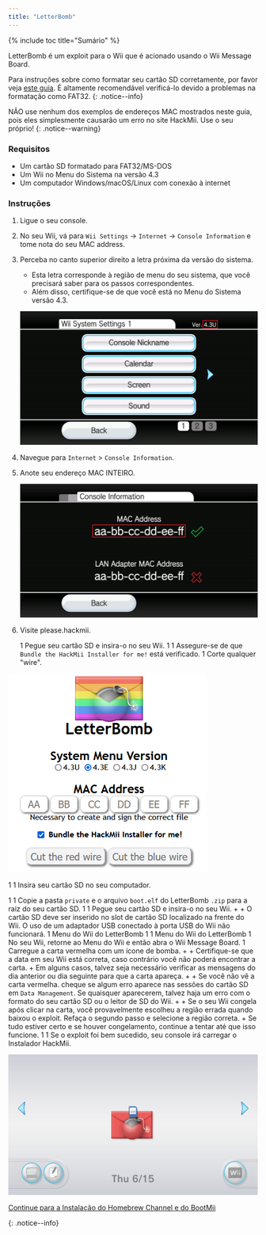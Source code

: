 ```yaml
---
title: "LetterBomb"
---
```


{% include toc title="Sumário" %}

LetterBomb é um exploit para o Wii que é acionado usando o Wii Message Board.

Para instruções sobre como formatar seu cartão SD corretamente, por favor veja [este guia](https://wiki.hacks.guide/wiki/Formatting_an_SD_card). É altamente recomendável verificá-lo devido a problemas na formatação como FAT32.
{: .notice--info}

NÃO use nenhum dos exemplos de endereços MAC mostrados neste guia, pois eles simplesmente causarão um erro no site HackMii. Use o seu próprio!
{: .notice--warning}

### Requisitos
* Um cartão SD formatado para FAT32/MS-DOS
* Um Wii no Menu do Sistema na versão 4.3
* Um computador Windows/macOS/Linux com conexão à internet

### Instruções

1. Ligue o seu console.
1. No seu Wii, vá para `Wii Settings` -> `Internet` -> `Console Information` e tome nota do seu MAC address.
1. Perceba no canto superior direito a letra próxima da versão do sistema.
    + Esta letra corresponde à região de menu do seu sistema, que você precisará saber para os passos correspondentes.
    + Além disso, certifique-se de que você está no Menu do Sistema versão 4.3.

    ![](/images/wii/SystemMenuVersion.png)

1. Navegue para `Internet` > `Console Information`.
1. Anote seu endereço MAC INTEIRO.

    ![](/images/wii/MacAddress.png)

1. Visite
please.hackmii.</p></li> 
   
   1 Pegue seu cartão SD e insira-o no seu Wii.
1 1 Assegure-se de que `Bundle the HackMii Installer for me!` está verificado.
1 Corte qualquer "wire".
  
  ![](/images/exploits/letterbomb/LetterBomb-PC.png)

1 1 Insira seu cartão SD no seu computador.

1 1 Copie a pasta `private` e o arquivo `boot.elf` do LetterBomb `.zip` para a raiz do seu cartão SD.
1 1 Pegue seu cartão SD e insira-o no seu Wii. 
      + + O cartão SD deve ser inserido no slot de cartão SD localizado na frente do Wii. O uso de um adaptador USB conectado à porta USB do Wii não funcionará.
1 Menu do Wii do LetterBomb
1 1 Menu do Wii do LetterBomb 1 No seu Wii, retorne ao Menu do Wii e então abra o Wii Message Board.
1 Carregue a carta vermelha com um ícone de bomba. 
      + + Certifique-se que a data em seu Wii está correta, caso contrário você não poderá encontrar a carta.
    + Em alguns casos, talvez seja necessário verificar as mensagens do dia anterior ou dia seguinte para que a carta apareça.
    + + Se você não vê a carta vermelha. cheque se algum erro aparece nas sessões do cartão SD em `Data Management`. Se quaisquer aparecerem, talvez haja um erro com o formato do seu cartão SD ou o leitor de SD do Wii.
    + + Se o seu Wii congela após clicar na carta, você provavelmente escolheu a região errada quando baixou o exploit. Refaça o segundo passo e selecione a região correta.
    + Se tudo estiver certo e se houver congelamento, continue a tentar até que isso funcione.
1 1 Se o exploit foi bem sucedido, seu console irá carregar o Instalador HackMii.</ol> 

![](/images/exploits/letterbomb/LetterBomb-Wii.png)

[Continue para a Instalação do Homebrew Channel e do BootMii](hbc) 

{: .notice--info}
